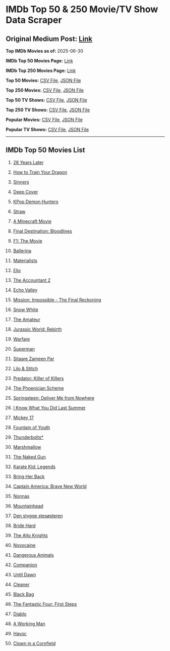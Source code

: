 # IMDb Top 50 & 250 Movie/TV Show Data Scraper

## Original Medium Post: [Link](https://medium.com/@nishantsahoo/which-movie-should-i-watch-5c83a3c0f5b1)

**Top IMDb Movies as of:** 2025-06-30

**IMDb Top 50 Movies Page:** [Link](https://www.imdb.com/search/title/?title_type=feature&release_date=2025-01-01,2025-12-31)

**IMDb Top 250 Movies Page:** [Link](https://www.imdb.com/chart/top/)

**Top 50 Movies:** [CSV File](/data/top50/movies.csv), [JSON File](/data/top50/movies.json)

**Top 250 Movies:** [CSV File](/data/top250/movies.csv), [JSON File](/data/top250/movies.json)

**Top 50 TV Shows:** [CSV File](/data/top50/shows.csv), [JSON File](/data/top50/shows.json)

**Top 250 TV Shows:** [CSV File](/data/top250/shows.csv), [JSON File](/data/top250/shows.json)

**Popular Movies:** [CSV File](/data/popular/movies.csv), [JSON File](/data/popular/movies.json)

**Popular TV Shows:** [CSV File](/data/popular/shows.csv), [JSON File](/data/popular/shows.json)

---

## IMDb Top 50 Movies List

1. [28 Years Later](https://www.imdb.com/title/tt10548174/)

2. [How to Train Your Dragon](https://www.imdb.com/title/tt26743210/)

3. [Sinners](https://www.imdb.com/title/tt31193180/)

4. [Deep Cover](https://www.imdb.com/title/tt31121295/)

5. [KPop Demon Hunters](https://www.imdb.com/title/tt14205554/)

6. [Straw](https://www.imdb.com/title/tt32550101/)

7. [A Minecraft Movie](https://www.imdb.com/title/tt3566834/)

8. [Final Destination: Bloodlines](https://www.imdb.com/title/tt9619824/)

9. [F1: The Movie](https://www.imdb.com/title/tt16311594/)

10. [Ballerina](https://www.imdb.com/title/tt7181546/)

11. [Materialists](https://www.imdb.com/title/tt30253473/)

12. [Elio](https://www.imdb.com/title/tt4900148/)

13. [The Accountant 2](https://www.imdb.com/title/tt7068946/)

14. [Echo Valley](https://www.imdb.com/title/tt27052633/)

15. [Mission: Impossible - The Final Reckoning](https://www.imdb.com/title/tt9603208/)

16. [Snow White](https://www.imdb.com/title/tt6208148/)

17. [The Amateur](https://www.imdb.com/title/tt0899043/)

18. [Jurassic World: Rebirth](https://www.imdb.com/title/tt31036941/)

19. [Warfare](https://www.imdb.com/title/tt31434639/)

20. [Superman](https://www.imdb.com/title/tt5950044/)

21. [Sitaare Zameen Par](https://www.imdb.com/title/tt29471573/)

22. [Lilo & Stitch](https://www.imdb.com/title/tt11655566/)

23. [Predator: Killer of Killers](https://www.imdb.com/title/tt36463894/)

24. [The Phoenician Scheme](https://www.imdb.com/title/tt30840798/)

25. [Springsteen: Deliver Me from Nowhere](https://www.imdb.com/title/tt31923069/)

26. [I Know What You Did Last Summer](https://www.imdb.com/title/tt4045450/)

27. [Mickey 17](https://www.imdb.com/title/tt12299608/)

28. [Fountain of Youth](https://www.imdb.com/title/tt27075958/)

29. [Thunderbolts\*](https://www.imdb.com/title/tt20969586/)

30. [Marshmallow](https://www.imdb.com/title/tt15220066/)

31. [The Naked Gun](https://www.imdb.com/title/tt3402138/)

32. [Karate Kid: Legends](https://www.imdb.com/title/tt1674782/)

33. [Bring Her Back](https://www.imdb.com/title/tt32246771/)

34. [Captain America: Brave New World](https://www.imdb.com/title/tt14513804/)

35. [Nonnas](https://www.imdb.com/title/tt28309594/)

36. [Mountainhead](https://www.imdb.com/title/tt35396529/)

37. [Den stygge stesøsteren](https://www.imdb.com/title/tt29344903/)

38. [Bride Hard](https://www.imdb.com/title/tt21317634/)

39. [The Alto Knights](https://www.imdb.com/title/tt21815562/)

40. [Novocaine](https://www.imdb.com/title/tt29603959/)

41. [Dangerous Animals](https://www.imdb.com/title/tt32299316/)

42. [Companion](https://www.imdb.com/title/tt26584495/)

43. [Until Dawn](https://www.imdb.com/title/tt30955489/)

44. [Cleaner](https://www.imdb.com/title/tt27812086/)

45. [Black Bag](https://www.imdb.com/title/tt30988739/)

46. [The Fantastic Four: First Steps](https://www.imdb.com/title/tt10676052/)

47. [Diablo](https://www.imdb.com/title/tt27757546/)

48. [A Working Man](https://www.imdb.com/title/tt9150192/)

49. [Havoc](https://www.imdb.com/title/tt14123284/)

50. [Clown in a Cornfield](https://www.imdb.com/title/tt23060698/)
